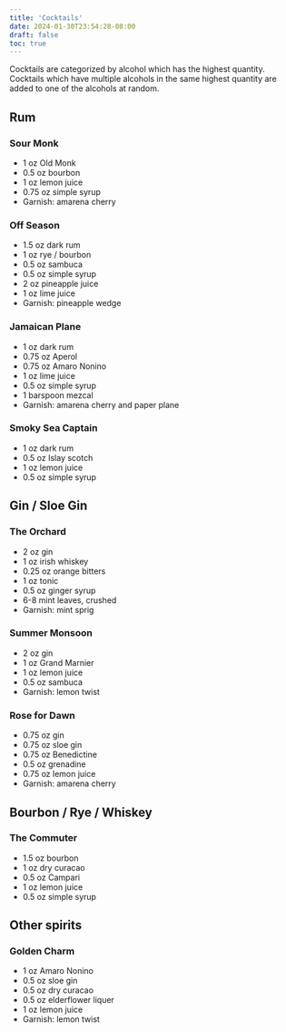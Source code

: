 ```yaml
---
title: 'Cocktails'
date: 2024-01-30T23:54:28-08:00
draft: false
toc: true
---
```

Cocktails are categorized by alcohol which has the highest quantity. Cocktails which have multiple alcohols in the same highest quantity are added to one of the alcohols at random.

## Rum

### Sour Monk
* 1 oz Old Monk
* 0.5 oz bourbon
* 1 oz lemon juice
* 0.75 oz simple syrup
* Garnish: amarena cherry

### Off Season
* 1.5 oz dark rum
* 1 oz rye / bourbon
* 0.5 oz sambuca
* 0.5 oz simple syrup
* 2 oz pineapple juice
* 1 oz lime juice
* Garnish: pineapple wedge

### Jamaican Plane
* 1 oz dark rum
* 0.75 oz Aperol
* 0.75 oz Amaro Nonino
* 1 oz lime juice
* 0.5 oz simple syrup
* 1 barspoon mezcal
* Garnish: amarena cherry and paper plane

### Smoky Sea Captain
* 1 oz dark rum
* 0.5 oz Islay scotch
* 1 oz lemon juice
* 0.5 oz simple syrup

## Gin / Sloe Gin

### The Orchard
* 2 oz gin
* 1 oz irish whiskey
* 0.25 oz orange bitters
* 1 oz tonic
* 0.5 oz ginger syrup
* 6-8 mint leaves, crushed
* Garnish: mint sprig

### Summer Monsoon
* 2 oz gin
* 1 oz Grand Marnier
* 1 oz lemon juice
* 0.5 oz sambuca
* Garnish: lemon twist

### Rose for Dawn
* 0.75 oz gin
* 0.75 oz sloe gin
* 0.75 oz Benedictine
* 0.5 oz grenadine
* 0.75 oz lemon juice
* Garnish: amarena cherry

## Bourbon / Rye / Whiskey

### The Commuter
* 1.5 oz bourbon
* 1 oz dry curacao
* 0.5 oz Campari
* 1 oz lemon juice
* 0.5 oz simple syrup

## Other spirits

### Golden Charm
* 1 oz Amaro Nonino
* 0.5 oz sloe gin
* 0.5 oz dry curacao
* 0.5 oz elderflower liquer
* 1 oz lemon juice
* Garnish: lemon twist


